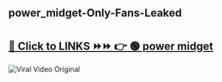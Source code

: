 
 ## power_midget-Only-Fans-Leaked

# <h2><a href="https://clipsfans.com/power_midget&ref=git">🔗 Click to LINKS ⏩⏩ 👉 🟢 power midget </a></h2>

<a href="https://clipsfans.com/power_midget&ref=git" rel="nofollow" data-target="animated-image.originalLink"><img src="https://i.ibb.co.com/xMMVF88/686577567.gif" alt="Viral Video Original" style="max-width: 100%; display: inline-block;" data-target="animated-image.originalImage"></a>
